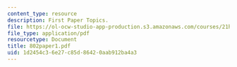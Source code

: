 ```yaml
---
content_type: resource
description: First Paper Topics.
file: https://ol-ocw-studio-app-production.s3.amazonaws.com/courses/21h-802-modern-latin-america-1808-present-revolution-dictatorship-democracy-spring-2005/1d2454c36e27c85d86420aab912ba4a3_802paper1.pdf
file_type: application/pdf
resourcetype: Document
title: 802paper1.pdf
uid: 1d2454c3-6e27-c85d-8642-0aab912ba4a3
---
```

